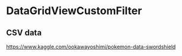 # DataGridViewCustomFilter

## CSV data
https://www.kaggle.com/ookawayoshimi/pokemon-data-swordshield
